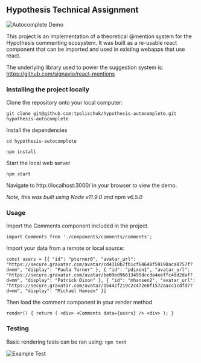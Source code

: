 
## Hypothesis Technical Assignment

![Autocomplete Demo](https://i.imgur.com/kVBRzIX.gif)

This project is an implementation of a theoretical @mention system for the
Hypothesis commenting ecosystem. It was built as a re-usable react component
that can be imported and used in existing webapps that use react.

The underlying library used to power the suggestion system is: https://github.com/signavio/react-mentions

### Installing the project locally

Clone the repository onto your local computer:

`git clone git@github.com:tpolischuk/hypothesis-autocomplete.git hypothesis-autocomplete`

Install the dependencies

`cd hypothesis-autocomplete`

`npm install`

Start the local web server

`npm start`

Navigate to http://localhost:3000/ in your browser to view the demo.

*Note, this was built using Node v11.9.0 and npm v6.5.0*

### Usage

Import the Comments component included in the project.

`import Comments from './components/comments/comments';`

Import your data from a remote or local source:

`const users = [{
    "id": "pturner0",
    "avatar_url": "https://secure.gravatar.com/avatar/cd4318b7fb1cf64648f59198aca8757f?d=mm",
    "display": "Paula Turner"
  },
  {
    "id": "pdixon1",
    "avatar_url": "https://secure.gravatar.com/avatar/be09ed96613495dccda4eeffc4dd2daf?d=mm",
    "display": "Patrick Dixon"
  },
  {
    "id": "mhansen2",
    "avatar_url": "https://secure.gravatar.com/avatar/15442f219c2c472e0f1572aacc1cdfd7?d=mm",
    "display": "Michael Hansen"
  }]`

  Then load the comment component in your render method

  `render() {
    return (
      <div>
        <Comments data={users} />
      <div>
    );
  }`

### Testing

Basic rendering tests can be ran using:
`npm test`

![Example Test](https://i.imgur.com/nk3yhon.png)
